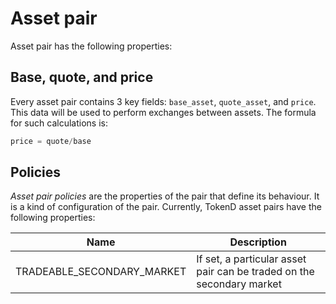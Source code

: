 # Asset pair

Asset pair has the following properties:

## Base, quote, and price

Every asset pair contains 3 key fields: `base_asset`, `quote_asset`, and 
`price`. This data will be used to perform exchanges between assets. 
The formula for such calculations is:

```javascript
price = quote/base
```

## Policies

*Asset pair policies* are the properties of the pair that define its behaviour. 
It is a kind of configuration of the pair. Currently, TokenD 
asset pairs have the following properties:

| Name                        | Description |
|-----------------------------|-------------|
| TRADEABLE_SECONDARY_MARKET  | If set, a particular asset pair can be traded on the secondary market |
